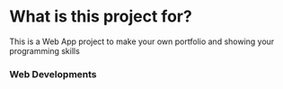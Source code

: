 # What is this project for? 
This is a Web App project to make your own portfolio and showing your programming skills
### Web Developments
